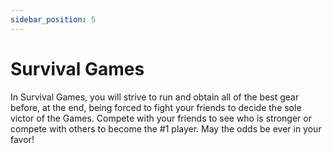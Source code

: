 ```yaml
---
sidebar_position: 5
---
```


# Survival Games

In Survival Games, you will strive to run and obtain all of the best gear before, at the end, being forced to fight your friends to decide the sole victor of the Games. Compete with your friends to see who is stronger or compete with others to become the #1 player. May the odds be ever in your favor!
